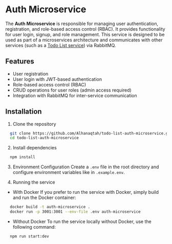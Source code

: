 # Auth Microservice

The **Auth Microservice** is responsible for managing user authentication, registration, and role-based access control (RBAC). It provides functionality for user login, signup, and role management. This service is designed to be used as part of a microservices architecture and communicates with other services (such as a [Todo List service](https://github.com/Alhanaqtah/todo-list-microservice/tree/microservice)) via RabbitMQ.

## Features

- User registration
- User login with JWT-based authentication
- Role-based access control (RBAC)
- CRUD operations for user roles (admin access required)
- Integration with RabbitMQ for inter-service communication

## Installation

1. Clone the repository
```bash
  git clone https://github.com/Alhanaqtah/todo-list-auth-microservice.git
  cd todo-list-auth-microservice
```

2. Install dependencies
```bash
  npm install
````

3. Environment Configuration
Create a `.env` file in the root directory and configure environment variables like in `.example.env`.

4. Running the service
- With Docker
If you prefer to run the service with Docker, simply build and run the Docker container:
```bash
  docker build -t auth-microservice .
  docker run -p 3001:3001 --env-file .env auth-microservice
```
- Without Docker
To run the service locally without Docker, use the following command:
```bash
  npm run start:dev
```
